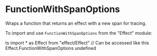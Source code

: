 # FunctionWithSpanOptions

Wraps a function that returns an effect with a new span for tracing.

To import and use `FunctionWithSpanOptions` from the "Effect" module:

ts
import \* as Effect from "effect/Effect"
// Can be accessed like this
Effect.FunctionWithSpanOptions
undefined
